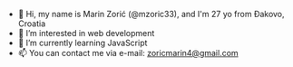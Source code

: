 - 👋 Hi, my name is Marin Zorić (@mzoric33), and I'm 27 yo from Đakovo, Croatia
- 👀 I’m interested in web development
- 🌱 I’m currently learning JavaScript
- 📫 You can contact me via e-mail: zoricmarin4@gmail.com

<!---
mzoric33/mzoric33 is a ✨ special ✨ repository because its `README.md` (this file) appears on your GitHub profile.
You can click the Preview link to take a look at your changes.
--->
